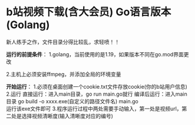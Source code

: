 # b站视频下载(含大会员) Go语言版本(Golang) 
新人练手之作，文件目录分得比较乱，求轻喷！！

**运行的前提条件**：
1.golang，当前使用的是1.19，如果版本不同在go.mod界面更改

2.主机上必须安装ffmpeg，并添加全局的环境变量

**开始运行**：
1.必须在桌面创建一个cookie.txt文件存放cookie(你的b站用户信息)
2.运行
直接运行：进入main目录，go run main.go就行
编译后运行：进入main目录 go build -o xxxx.exe(自定义的路径文件名) main.go  
           运行该exe文件即可
3.程序运行过程中两处需要手动输入，第一处是视频url，第二处是选择视频清晰度(输入清晰度对应的编号)
